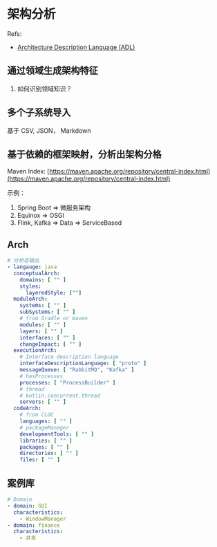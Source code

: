 # 架构分析

Refs:

- [Architecture Description Language (ADL)](https://cio-wiki.org/wiki/Architecture_Description_Language_(ADL))

## 通过领域生成架构特征

1. 如何识别领域知识？

## 多个子系统导入

基于 CSV, JSON， Markdown

## 基于依赖的框架映射，分析出架构分格

Maven Index: [https://maven.apache.org/repository/central-index.html](https://maven.apache.org/repository/central-index.html) 

示例：

1. Spring Boot => 微服务架构
2. Equinox => OSGI
3. Flink, Kafka => Data => ServiceBased

## Arch

```yaml
# 分析态输出
- langauge: java
  conceptualArch:
    domains: [ "" ]
    styles:
      layeredStyle: [""]
  moduleArch:
    systems: [ "" ]
    subSystems: [ "" ]
    # from Gradle or maven
    modules: [ "" ]
    layers: [ "" ]
    interfaces: [ "" ]
    changeImpact: [ "" ]
  executionArch:
    # Interface description language
    interfaceDescriptionLanguage: [ "proto" ]
    messageQueue: [ "RabbitMQ", "Kafka" ]
    # hasProcesses
    processes: [ "ProcessBuilder" ]
    # thread
    # kotlin.concurrent.thread
    servers: [ "" ]
  codeArch:
    # from CLOC
    languages: [ "" ]
    # packageManager
    developmentTools: [ "" ]
    libraries: [ "" ]
    packages: [ "" ]
    directories: [ "" ]
    files: [ "" ]
```

## 案例库

```yaml
# Domain
- domain: GUI
  characteristics:
    - WindowManager
- domain: finance
  characteristics:
    - 并发
```